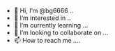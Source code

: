 - 👋 Hi, I’m @bg6666 ..
- 👀 I’m interested in ..
- 🌱 I’m currently learning ...
- 💞️ I’m looking to collaborate on ...
- 📫 How to reach me ....

<!---
bg6666/bg6666 is a ✨ special ✨ repository because its `README.md` (this file) appears on your GitHub profile.
You can click the Preview link to take a look at your changes.
--->
